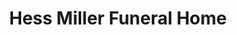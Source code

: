 ---
title: "Hess Miller Funeral Home"
url: /middle-village/hess-miller-funeral-home/
shop: Bestattungen
---
